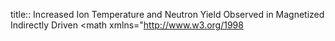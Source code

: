 title:: Increased Ion Temperature and Neutron Yield Observed in Magnetized Indirectly Driven <math xmlns="http://www.w3.org/1998

